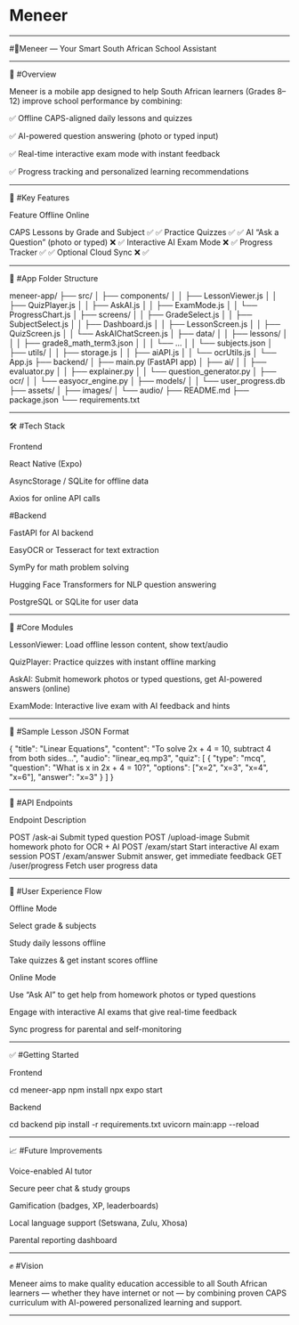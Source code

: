 # Meneer

---

#📘Meneer — Your Smart South African School Assistant


---

📌 #Overview

Meneer is a mobile app designed to help South African learners (Grades 8–12) improve school performance by combining:

✅ Offline CAPS-aligned daily lessons and quizzes

✅ AI-powered question answering (photo or typed input)

✅ Real-time interactive exam mode with instant feedback

✅ Progress tracking and personalized learning recommendations



---

🎯 #Key Features

Feature	Offline	Online

CAPS Lessons by Grade and Subject	✅	✅
Practice Quizzes	✅	✅
AI “Ask a Question” (photo or typed)	❌	✅
Interactive AI Exam Mode	❌	✅
Progress Tracker	✅	✅
Optional Cloud Sync	❌	✅



---

🧱 #App Folder Structure

meneer-app/
├── src/
│   ├── components/
│   │   ├── LessonViewer.js
│   │   ├── QuizPlayer.js
│   │   ├── AskAI.js
│   │   ├── ExamMode.js
│   │   └── ProgressChart.js
│   ├── screens/
│   │   ├── GradeSelect.js
│   │   ├── SubjectSelect.js
│   │   ├── Dashboard.js
│   │   ├── LessonScreen.js
│   │   ├── QuizScreen.js
│   │   └── AskAIChatScreen.js
│   ├── data/
│   │   ├── lessons/
│   │   │   ├── grade8_math_term3.json
│   │   │   └── ...
│   │   └── subjects.json
│   ├── utils/
│   │   ├── storage.js
│   │   ├── aiAPI.js
│   │   └── ocrUtils.js
│   └── App.js
├── backend/
│   ├── main.py (FastAPI app)
│   ├── ai/
│   │   ├── evaluator.py
│   │   ├── explainer.py
│   │   └── question_generator.py
│   ├── ocr/
│   │   └── easyocr_engine.py
│   ├── models/
│   │   └── user_progress.db
├── assets/
│   ├── images/
│   └── audio/
├── README.md
├── package.json
└── requirements.txt


---

🛠️ #Tech Stack

Frontend

React Native (Expo)

AsyncStorage / SQLite for offline data

Axios for online API calls


#Backend

FastAPI for AI backend

EasyOCR or Tesseract for text extraction

SymPy for math problem solving

Hugging Face Transformers for NLP question answering

PostgreSQL or SQLite for user data



---

🧩 #Core Modules

LessonViewer: Load offline lesson content, show text/audio

QuizPlayer: Practice quizzes with instant offline marking

AskAI: Submit homework photos or typed questions, get AI-powered answers (online)

ExamMode: Interactive live exam with AI feedback and hints



---

🧪 #Sample Lesson JSON Format

{
  "title": "Linear Equations",
  "content": "To solve 2x + 4 = 10, subtract 4 from both sides...",
  "audio": "linear_eq.mp3",
  "quiz": [
    {
      "type": "mcq",
      "question": "What is x in 2x + 4 = 10?",
      "options": ["x=2", "x=3", "x=4", "x=6"],
      "answer": "x=3"
    }
  ]
}


---

🔗 #API Endpoints

Endpoint	Description

POST /ask-ai	Submit typed question
POST /upload-image	Submit homework photo for OCR + AI
POST /exam/start	Start interactive AI exam session
POST /exam/answer	Submit answer, get immediate feedback
GET /user/progress	Fetch user progress data



---

🔄 #User Experience Flow

Offline Mode

Select grade & subjects

Study daily lessons offline

Take quizzes & get instant scores offline


Online Mode

Use “Ask AI” to get help from homework photos or typed questions

Engage with interactive AI exams that give real-time feedback

Sync progress for parental and self-monitoring



---

✅ #Getting Started

Frontend

cd meneer-app
npm install
npx expo start

Backend

cd backend
pip install -r requirements.txt
uvicorn main:app --reload


---

📈 #Future Improvements

Voice-enabled AI tutor

Secure peer chat & study groups

Gamification (badges, XP, leaderboards)

Local language support (Setswana, Zulu, Xhosa)

Parental reporting dashboard



---

✊ #Vision

Meneer aims to make quality education accessible to all South African learners — whether they have internet or not — by combining proven CAPS curriculum with AI-powered personalized learning and support.


---



